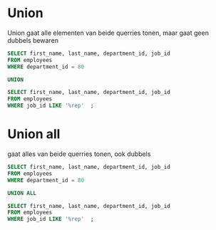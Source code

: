 # Union 
Union gaat alle elementen van beide querries tonen, maar gaat geen dubbels bewaren  
```sql
SELECT first_name, last_name, department_id, job_id
FROM employees
WHERE department_id = 80 

UNION

SELECT first_name, last_name, department_id, job_id
FROM employees
WHERE job_id LIKE '%rep'  ;    
```
# Union all
gaat alles van beide querries tonen, ook dubbels
```sql
SELECT first_name, last_name, department_id, job_id
FROM employees
WHERE department_id = 80 

UNION ALL

SELECT first_name, last_name, department_id, job_id
FROM employees
WHERE job_id LIKE '%rep'  ;    
```
